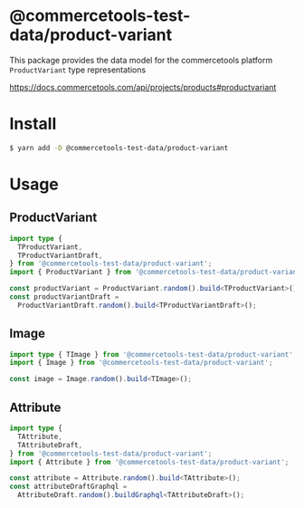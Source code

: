 # @commercetools-test-data/product-variant

This package provides the data model for the commercetools platform `ProductVariant` type representations

https://docs.commercetools.com/api/projects/products#productvariant

# Install

```bash
$ yarn add -D @commercetools-test-data/product-variant
```

# Usage

## ProductVariant

```ts
import type {
  TProductVariant,
  TProductVariantDraft,
} from '@commercetools-test-data/product-variant';
import { ProductVariant } from '@commercetools-test-data/product-variant';

const productVariant = ProductVariant.random().build<TProductVariant>();
const productVariantDraft =
  ProductVariantDraft.random().build<TProductVariantDraft>();
```

## Image

```ts
import type { TImage } from '@commercetools-test-data/product-variant';
import { Image } from '@commercetools-test-data/product-variant';

const image = Image.random().build<TImage>();
```

## Attribute

```ts
import type {
  TAttribute,
  TAttributeDraft,
} from '@commercetools-test-data/product-variant';
import { Attribute } from '@commercetools-test-data/product-variant';

const attribute = Attribute.random().build<TAttribute>();
const attributeDraftGraphql =
  AttributeDraft.random().buildGraphql<TAttributeDraft>();
```
